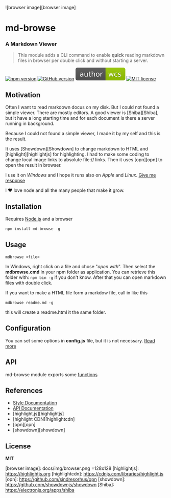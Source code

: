 ![browser image][browser image]

# md-browse
### A Markdown Viewer


>   
> This module adds a CLI command to enable **quick** reading markdown files in browser per double click and without starting a server.
>  

[![npm version](https://badge.fury.io/js/md-browse.svg)](https://badge.fury.io/js/md-browse)
[![GitHub version](https://badge.fury.io/gh/willicommer%2Fmd-browse.svg)](https://badge.fury.io/gh/willicommer%2Fmd-browse)
[![wcs badge](test/author-wcs-green.svg)](https://github.com/WilliCommer)
[![MIT license](https://img.shields.io/badge/License-MIT-blue.svg)](https://lbesson.mit-license.org/)


## Motivation

Often I want to read markdown docus on my disk. But I could not found a simple viewer. There are mostly editors. 
A good viewer is [Shiba][Shiba], but it have a long starting time and for each 
document is there a server running in background.

Because I could not found a simple viewer, I made it by my self and this is the result.

It uses [Showdown][Showdown] to change markdown to HTML and [highlight][highlightjs] for highlighting.
I had to make some coding to change local image links to absolute file:// links. 
Then it uses [opn][opn] to open the result in browser.

I use it on _Windows_ and I hope it runs also on _Apple_ and _Linux_. [Give me response](https://github.com/WilliCommer/md-browse/issues)

I :heart: love node and all the many people that make it grow.


## Installation

Requires [Node.js](https://nodejs.org) and a browser

    npm install md-browse -g
	
## Usage

    mdbrowse <file>
	
In Windows, right click on a file and chose "_open with_". 
Then select the __mdbrowse.cmd__ in your npm folder as application.
You can retrieve this folder with: ```npm bin -g``` if you don't know.
After that you can open markdown files with double click.

If you want to make a HTML file form a markdow file, call in like this

    mdbrowse readme.md -g

this will create a readme.html it the same folder.


## Configuration

You can set some options in __config.js__ file, but it is not necessary.
[Read more][config]



## API

md-browse module exports some [functions][apidoc]

## References
+ [Style Documentation][stylesdochtml]
+ [API Documentation][apidoc]
+ [highlight.js][highlightjs]
+ [highlight CDN][highlightcdn]
+ [opn][opn]
+ [showdown][showdown]


## License

**MIT**

[browser image]: docs/img/browser.png =128x128
[highlightjs]: https://highlightjs.org
[highlightcdn]: https://cdnjs.com/libraries/highlight.js
[opn]: https://github.com/sindresorhus/opn
[showdown]: https://github.com/showdownjs/showdown
[Shiba]: https://electronjs.org/apps/shiba

[stylesdochtml]: docs/styles.html
[apidoc]: docs/api.html
[config]: docs/api.html#config

